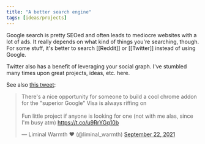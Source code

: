 ```yaml
---
title: "A better search engine"
tags: [ideas/projects]
---
```


Google search is pretty SEOed and often leads to mediocre websites with a lot of ads. It really depends on what kind of things you're searching, though. For some stuff, it's better to search [[Reddit]] or [[Twitter]] instead of using Google.

Twitter also has a benefit of leveraging your social graph. I've stumbled many times upon great projects, ideas, etc. here.

See also [this tweet](https://twitter.com/liminal_warmth/status/1440797800837500934):

<blockquote class="twitter-tweet" data-dnt="true" data-theme="light"><p lang="en" dir="ltr">There&#39;s a nice opportunity for someone to build a cool chrome addon for the &quot;superior Google&quot; Visa is always riffing on <br><br>Fun little project if anyone is looking for one (not with me alas, since I&#39;m busy atm) <a href="https://t.co/u9RrYGq10b">https://t.co/u9RrYGq10b</a></p>&mdash; Liminal Warmth ❤ (@liminal_warmth) <a href="https://twitter.com/liminal_warmth/status/1440797800837500934?ref_src=twsrc%5Etfw">September 22, 2021</a></blockquote> <script async src="https://platform.twitter.com/widgets.js" charset="utf-8"></script>

